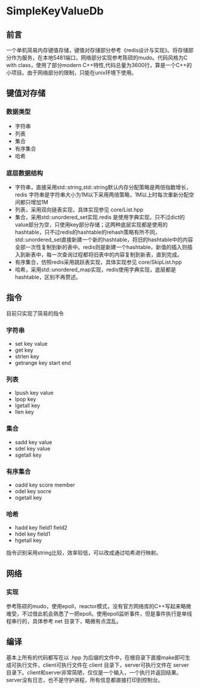# SimpleKeyValueDb
## 前言
一个单机简易内存键值存储，键值对存储部分参考《redis设计与实现》。将存储部分作为服务，在本地5481端口，网络部分实现参考陈硕的mudo。代码风格为C with class，使用了部分modern C++特性,代码总量为3600行，算是一个C++的小项目。由于网络部分的限制，只能在unix环境下使用。

## 键值对存储
### 数据类型
* 字符串
* 列表
* 集合
* 有序集合
* 哈希
### 底层数据结构
* 字符串，直接采用std::string,std::string默认内存分配策略是两倍指数增长，redis 字符串是字符串大小为1M以下采用两倍策略，1M以上时每次重新分配空间都只增加1M
* 列表，采用双向链表实现，具体实现参见 core/List.hpp
* 集合，采用std::unordered_set实现.redis 是使用字典实现，只不过dict的value部分为空，只使用key部分存储；这两种底层实现都是使用的hashtable，只不过redis的hashtable的rehash策略有所不同，std::unordered_set直接新建一个新的hashtable，将旧的hashtable中的内容全部一次性复制到新的表中。redis则是新建一个hashtable，新值的插入则插入到新表中，每一次查询过程都将旧表中的内容复制到新表，直到完成。
* 有序集合，仿照redis采用跳跃表实现，具体实现参见 core/SkipList.hpp
* 哈希，采用std::unordered_map实现，redis使用字典实现，底层都是hashtable，区别不再赘述。
## 指令
目前只实现了简易的指令
### 字符串
* set key value
* get key
* strlen key
* getrange key start end
### 列表
* lpush key value
* lpop key
* lgetall key
* llen key
### 集合
* sadd key value
* sdel key value
* sgetall key
### 有序集合
* oadd key score member
* odel key socre
* ogetall key
### 哈希
* hadd key field1 field2
* hdel key field1
* hgetall key

指令识别采用string比较，效率较低，可以改成通过哈希进行映射。

## 网络
### 实现
参考陈硕的mudo，使用epoll，reactor模式，没有官方网络库的C++写起来略微难受，不过借此机会熟悉了一把epoll。使用epoll监听事件，但是事件执行是单线程串行的，具体参考 net 目录下，略微有点混乱。

## 编译
基本上所有的代码都写在以 .hpp 为后缀的文件中，在根目录下直接make即可生成可执行文件，client可执行文件在 client 目录下，server可执行文件在 server 目录下。client和server非常简陋，仅仅是一个输入，一个执行并返回结果。server没有日志，也不是守护进程，所有信息都直接打印到控制台。

